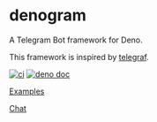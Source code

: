 # denogram

A Telegram Bot framework for Deno.

This framework is inspired by [telegraf](https://github.com/telegraf/telegraf).

[![ci](https://github.com/denogram/denogram/workflows/ci/badge.svg?branch=master&event=push)](https://github.com/denogram/denogram/actions)
[![deno doc](https://doc.deno.land/badge.svg)](https://doc.deno.land/https/deno.land/x/telegram/mod.ts)

[Examples](examples)

[Chat](https://t.me/denogram)
